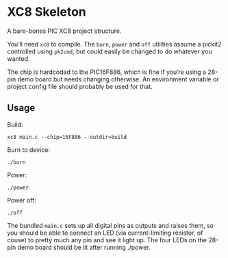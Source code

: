 # XC8 Skeleton

A bare-bones PIC XC8 project structure.

You’ll need `xc8` to compile. The `burn`, `power` and `off` utilities assume a pickit2 controlled using `pk2cmd`, but could easily be changed to do whatever you wanted.

The chip is hardcoded to the PIC16F886, which is fine if you’re using a 28-pin demo board but needs changing otherwise. An environment variable or project config file should probably be used for that.

## Usage

Build:

    xc8 main.c --chip=16F886 --outdir=build

Burn to device:

    ./burn

Power:

    ./power

Power off:

    ./off

The bundled `main.c` sets up all digital pins as outputs and raises them, so you should be able to connect an LED (via current-limiting resistor, of couse) to pretty much any pin and see it light up. The four LEDs on the 28-pin demo board should be lit after running ./power.
